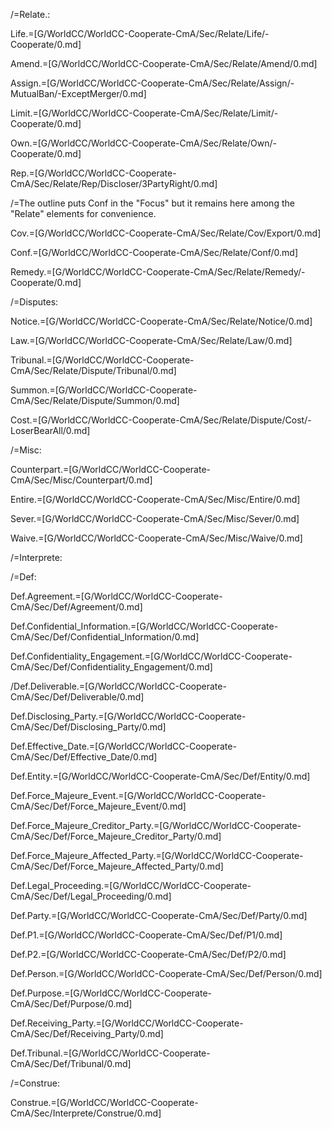 /=Relate.:

Life.=[G/WorldCC/WorldCC-Cooperate-CmA/Sec/Relate/Life/-Cooperate/0.md]

Amend.=[G/WorldCC/WorldCC-Cooperate-CmA/Sec/Relate/Amend/0.md]

Assign.=[G/WorldCC/WorldCC-Cooperate-CmA/Sec/Relate/Assign/-MutualBan/-ExceptMerger/0.md]

Limit.=[G/WorldCC/WorldCC-Cooperate-CmA/Sec/Relate/Limit/-Cooperate/0.md]

Own.=[G/WorldCC/WorldCC-Cooperate-CmA/Sec/Relate/Own/-Cooperate/0.md]

Rep.=[G/WorldCC/WorldCC-Cooperate-CmA/Sec/Relate/Rep/Discloser/3PartyRight/0.md]

/=The outline puts Conf in the "Focus" but it remains here among the "Relate" elements for convenience.
 
Cov.=[G/WorldCC/WorldCC-Cooperate-CmA/Sec/Relate/Cov/Export/0.md]

Conf.=[G/WorldCC/WorldCC-Cooperate-CmA/Sec/Relate/Conf/0.md]

Remedy.=[G/WorldCC/WorldCC-Cooperate-CmA/Sec/Relate/Remedy/-Cooperate/0.md]

/=Disputes:

Notice.=[G/WorldCC/WorldCC-Cooperate-CmA/Sec/Relate/Notice/0.md]

Law.=[G/WorldCC/WorldCC-Cooperate-CmA/Sec/Relate/Law/0.md]

Tribunal.=[G/WorldCC/WorldCC-Cooperate-CmA/Sec/Relate/Dispute/Tribunal/0.md]

Summon.=[G/WorldCC/WorldCC-Cooperate-CmA/Sec/Relate/Dispute/Summon/0.md]

Cost.=[G/WorldCC/WorldCC-Cooperate-CmA/Sec/Relate/Dispute/Cost/-LoserBearAll/0.md]

/=Misc:

Counterpart.=[G/WorldCC/WorldCC-Cooperate-CmA/Sec/Misc/Counterpart/0.md]

Entire.=[G/WorldCC/WorldCC-Cooperate-CmA/Sec/Misc/Entire/0.md]

Sever.=[G/WorldCC/WorldCC-Cooperate-CmA/Sec/Misc/Sever/0.md]

Waive.=[G/WorldCC/WorldCC-Cooperate-CmA/Sec/Misc/Waive/0.md]


/=Interprete:


/=Def:

Def.Agreement.=[G/WorldCC/WorldCC-Cooperate-CmA/Sec/Def/Agreement/0.md]

Def.Confidential_Information.=[G/WorldCC/WorldCC-Cooperate-CmA/Sec/Def/Confidential_Information/0.md]

Def.Confidentiality_Engagement.=[G/WorldCC/WorldCC-Cooperate-CmA/Sec/Def/Confidentiality_Engagement/0.md]

/Def.Deliverable.=[G/WorldCC/WorldCC-Cooperate-CmA/Sec/Def/Deliverable/0.md]

Def.Disclosing_Party.=[G/WorldCC/WorldCC-Cooperate-CmA/Sec/Def/Disclosing_Party/0.md]

Def.Effective_Date.=[G/WorldCC/WorldCC-Cooperate-CmA/Sec/Def/Effective_Date/0.md]

Def.Entity.=[G/WorldCC/WorldCC-Cooperate-CmA/Sec/Def/Entity/0.md]

Def.Force_Majeure_Event.=[G/WorldCC/WorldCC-Cooperate-CmA/Sec/Def/Force_Majeure_Event/0.md]

Def.Force_Majeure_Creditor_Party.=[G/WorldCC/WorldCC-Cooperate-CmA/Sec/Def/Force_Majeure_Creditor_Party/0.md]

Def.Force_Majeure_Affected_Party.=[G/WorldCC/WorldCC-Cooperate-CmA/Sec/Def/Force_Majeure_Affected_Party/0.md]

Def.Legal_Proceeding.=[G/WorldCC/WorldCC-Cooperate-CmA/Sec/Def/Legal_Proceeding/0.md]

Def.Party.=[G/WorldCC/WorldCC-Cooperate-CmA/Sec/Def/Party/0.md]

Def.P1.=[G/WorldCC/WorldCC-Cooperate-CmA/Sec/Def/P1/0.md]

Def.P2.=[G/WorldCC/WorldCC-Cooperate-CmA/Sec/Def/P2/0.md]

Def.Person.=[G/WorldCC/WorldCC-Cooperate-CmA/Sec/Def/Person/0.md]

Def.Purpose.=[G/WorldCC/WorldCC-Cooperate-CmA/Sec/Def/Purpose/0.md]

Def.Receiving_Party.=[G/WorldCC/WorldCC-Cooperate-CmA/Sec/Def/Receiving_Party/0.md]

Def.Tribunal.=[G/WorldCC/WorldCC-Cooperate-CmA/Sec/Def/Tribunal/0.md]

/=Construe:

Construe.=[G/WorldCC/WorldCC-Cooperate-CmA/Sec/Interprete/Construe/0.md]